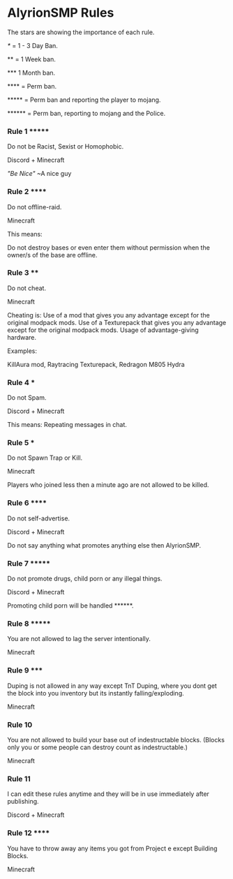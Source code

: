 # AlyrionSMP Rules

The stars are showing the importance of each rule.

_*_ = 1 - 3 Day Ban.

** = 1 Week ban.

*** 1 Month ban.

 **** = Perm ban. 
 
 ***** = Perm ban and reporting the player to mojang.

 ****** = Perm ban, reporting to mojang and the Police.

### Rule 1 *****
Do not be Racist, Sexist or Homophobic.

Discord + Minecraft

_"Be Nice"_ ~A nice guy

### Rule 2 ****
Do not offline-raid.

Minecraft

This means:

Do not destroy bases or even enter them without permission when the owner/s of the base are offline.

### Rule 3 **
Do not cheat. 

Minecraft

Cheating is:
Use of a mod that gives you any advantage except for the original modpack mods.
Use of a Texturepack that gives you any advantage except for the original modpack mods.
Usage of advantage-giving hardware.

Examples:

KillAura mod, Raytracing Texturepack, Redragon M805 Hydra

### Rule 4 *
Do not Spam.

Discord + Minecraft

This means:
Repeating messages in chat.

### Rule 5 *
Do not Spawn Trap or Kill.

Minecraft

Players who joined less then a minute ago are not allowed to be killed.

### Rule 6 ****
Do not self-advertise.

Discord + Minecraft

Do not say anything what promotes anything else then AlyrionSMP.

### Rule 7 *****
Do not promote drugs, child porn or any illegal things.

Discord + Minecraft

Promoting child porn will be handled ******.

### Rule 8 *****
You are not allowed to lag the server intentionally.

Minecraft

### Rule 9 ***
Duping is not allowed in any way except TnT Duping, where you dont get the block into you inventory but its instantly falling/exploding.

Minecraft

### Rule 10
You are not allowed to build your base out of indestructable blocks.
(Blocks only you or some people can destroy count as indestructable.)

Minecraft

### Rule 11
I can edit these rules anytime and they will be in use immediately after publishing.

Discord + Minecraft

### Rule 12 ****
You have to throw away any items you got from Project e except Building Blocks.

Minecraft
